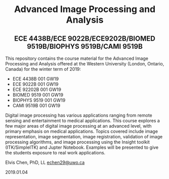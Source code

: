 <h1 align="center">Advanced Image Processing and Analysis</h1>

<h2 align="center">ECE 4438B/ECE 9022B/ECE9202B/BIOMED 9519B/BIOPHYS 9519B/CAMI 9519B</h1>

This repository contains the course material for the Advanced Image Processing and Analysis offered at the Western University (London, Ontario, Canada) for the winter term of 2019:


* ECE 4438B 001 GW19
* ECE 9022B 001 GW19
* ECE 92202B 001 GW19
* BIOMED 9519 001 GW19
* BIOPHYS 9519 001 GW19
* CAMI 9519B 001 GW19

Digital image processing has various applications ranging from remote sensing and entertainment to medical applications. This course explores a few major areas of digital image processing at an advanced level, with primary emphasis on medical applications. Topics covered include image representation, image segmentation, image registration, validation of image processing algorithms, and image processing using the Insight toolkit (ITK/SimpleITK) and Jupter Notebook. Examples will be presented to give the students exposure to real work applications.

Elvis Chen, PhD, LL echen29@uwo.ca

2019.01.04
